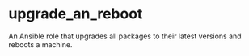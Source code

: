 # upgrade_an_reboot

An Ansible role that upgrades all packages to their latest versions and
reboots a machine.
